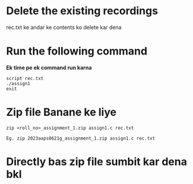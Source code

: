 # Delete the existing recordings
rec.txt ke andar ke contents ko delete kar dena

# Run the following command
**Ek time pe ek command run karna**

```
script rec.txt
./assign1
exit
```
# Zip file Banane ke liye
```
zip <roll_no>_assignment_1.zip assign1.c rec.txt
```
`Eg. zip 2023aaps0621g_assignment_1.zip assign1.c rec.txt`

# Directly bas zip file sumbit kar dena bkl
